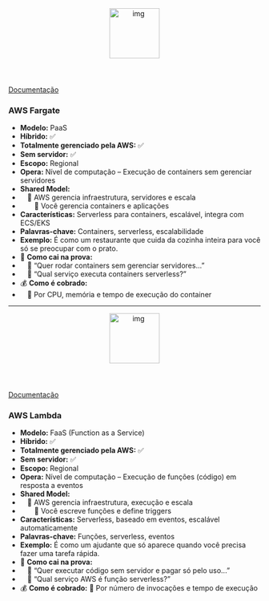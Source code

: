 <div align="center">
  <img src="../assets" alt="img" width="100"><br>
  <h3></h3>
</div><br>



[Documentação]()

### **AWS Fargate**

- **Modelo:** PaaS
- **Híbrido:** ✅
- **Totalmente gerenciado pela AWS:** ✅
- **Sem servidor:** ✅
- **Escopo:** Regional
- **Opera:** Nível de computação – Execução de containers sem gerenciar servidores
- **Shared Model:**
-  🔹 AWS gerencia infraestrutura, servidores e escala
-   🔹 Você gerencia containers e aplicações
- **Características:** Serverless para containers, escalável, integra com ECS/EKS
- **Palavras-chave:** Containers, serverless, escalabilidade
- **Exemplo:** É como um restaurante que cuida da cozinha inteira para você só se preocupar com o prato.
- 📝 **Como cai na prova:**
-  🔹 “Quer rodar containers sem gerenciar servidores...”
-  🔹 “Qual serviço executa containers serverless?”
- 💰 **Como é cobrado:**
-  🔹 Por CPU, memória e tempo de execução do container

---

<div align="center">
  <img src="../assets" alt="img" width="100"><br>
  <h3></h3>
</div><br>



[Documentação]()

### **AWS Lambda**

- **Modelo:** FaaS (Function as a Service)
- **Híbrido:** ✅
- **Totalmente gerenciado pela AWS:** ✅
- **Sem servidor:** ✅
- **Escopo:** Regional
- **Opera:** Nível de computação – Execução de funções (código) em resposta a eventos
- **Shared Model:**
-  🔹 AWS gerencia infraestrutura, execução e escala
-   🔹 Você escreve funções e define triggers
- **Características:** Serverless, baseado em eventos, escalável automaticamente
- **Palavras-chave:** Funções, serverless, eventos
- **Exemplo:** É como um ajudante que só aparece quando você precisa fazer uma tarefa rápida.
- 📝 **Como cai na prova:**
-  🔹 “Quer executar código sem servidor e pagar só pelo uso...”
-  🔹 “Qual serviço AWS é função serverless?”
- 💰 **Como é cobrado:**
🔹 Por número de invocações e tempo de execução
